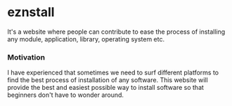 # eznstall
It's a website where people can contribute to ease the process of installing any module, application, library, operating system etc.

### Motivation
I have experienced that sometimes we need to surf different platforms to find the best process of installation of any software. This website will provide the best and easiest possible way to install software so that beginners don't have to wonder around.
